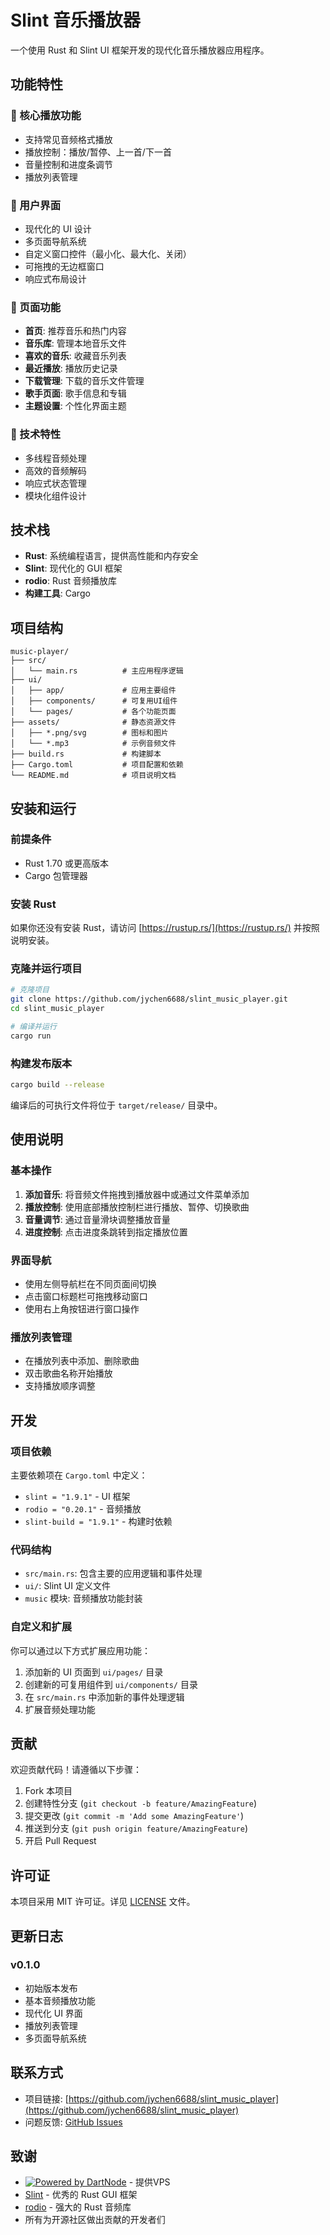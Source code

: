 # Slint 音乐播放器

一个使用 Rust 和 Slint UI 框架开发的现代化音乐播放器应用程序。

## 功能特性

### 🎵 核心播放功能
- 支持常见音频格式播放
- 播放控制：播放/暂停、上一首/下一首
- 音量控制和进度条调节
- 播放列表管理

### 🎨 用户界面
- 现代化的 UI 设计
- 多页面导航系统
- 自定义窗口控件（最小化、最大化、关闭）
- 可拖拽的无边框窗口
- 响应式布局设计

### 📱 页面功能
- **首页**: 推荐音乐和热门内容
- **音乐库**: 管理本地音乐文件
- **喜欢的音乐**: 收藏音乐列表
- **最近播放**: 播放历史记录
- **下载管理**: 下载的音乐文件管理
- **歌手页面**: 歌手信息和专辑
- **主题设置**: 个性化界面主题

### 🔧 技术特性
- 多线程音频处理
- 高效的音频解码
- 响应式状态管理
- 模块化组件设计

## 技术栈

- **Rust**: 系统编程语言，提供高性能和内存安全
- **Slint**: 现代化的 GUI 框架
- **rodio**: Rust 音频播放库
- **构建工具**: Cargo

## 项目结构

```
music-player/
├── src/
│   └── main.rs          # 主应用程序逻辑
├── ui/
│   ├── app/             # 应用主要组件
│   ├── components/      # 可复用UI组件
│   └── pages/           # 各个功能页面
├── assets/              # 静态资源文件
│   ├── *.png/svg        # 图标和图片
│   └── *.mp3            # 示例音频文件
├── build.rs             # 构建脚本
├── Cargo.toml           # 项目配置和依赖
└── README.md            # 项目说明文档
```

## 安装和运行

### 前提条件

- Rust 1.70 或更高版本
- Cargo 包管理器

### 安装 Rust

如果你还没有安装 Rust，请访问 [https://rustup.rs/](https://rustup.rs/) 并按照说明安装。

### 克隆并运行项目

```bash
# 克隆项目
git clone https://github.com/jychen6688/slint_music_player.git
cd slint_music_player

# 编译并运行
cargo run
```

### 构建发布版本

```bash
cargo build --release
```

编译后的可执行文件将位于 `target/release/` 目录中。

## 使用说明

### 基本操作

1. **添加音乐**: 将音频文件拖拽到播放器中或通过文件菜单添加
2. **播放控制**: 使用底部播放控制栏进行播放、暂停、切换歌曲
3. **音量调节**: 通过音量滑块调整播放音量
4. **进度控制**: 点击进度条跳转到指定播放位置

### 界面导航

- 使用左侧导航栏在不同页面间切换
- 点击窗口标题栏可拖拽移动窗口
- 使用右上角按钮进行窗口操作

### 播放列表管理

- 在播放列表中添加、删除歌曲
- 双击歌曲名称开始播放
- 支持播放顺序调整

## 开发

### 项目依赖

主要依赖项在 `Cargo.toml` 中定义：

- `slint = "1.9.1"` - UI 框架
- `rodio = "0.20.1"` - 音频播放
- `slint-build = "1.9.1"` - 构建时依赖

### 代码结构

- `src/main.rs`: 包含主要的应用逻辑和事件处理
- `ui/`: Slint UI 定义文件
- `music` 模块: 音频播放功能封装

### 自定义和扩展

你可以通过以下方式扩展应用功能：

1. 添加新的 UI 页面到 `ui/pages/` 目录
2. 创建新的可复用组件到 `ui/components/` 目录
3. 在 `src/main.rs` 中添加新的事件处理逻辑
4. 扩展音频处理功能

## 贡献

欢迎贡献代码！请遵循以下步骤：

1. Fork 本项目
2. 创建特性分支 (`git checkout -b feature/AmazingFeature`)
3. 提交更改 (`git commit -m 'Add some AmazingFeature'`)
4. 推送到分支 (`git push origin feature/AmazingFeature`)
5. 开启 Pull Request

## 许可证

本项目采用 MIT 许可证。详见 [LICENSE](LICENSE) 文件。

## 更新日志

### v0.1.0
- 初始版本发布
- 基本音频播放功能
- 现代化 UI 界面
- 播放列表管理
- 多页面导航系统

## 联系方式

- 项目链接: [https://github.com/jychen6688/slint_music_player](https://github.com/jychen6688/slint_music_player)
- 问题反馈: [GitHub Issues](https://github.com/jychen6688/slint_music_player/issues)

## 致谢
- [![Powered by DartNode](https://dartnode.com/branding/DN-Open-Source-sm.png)](https://dartnode.com "Powered by DartNode - Free VPS for Open Source") - 提供VPS
- [Slint](https://slint-ui.com/) - 优秀的 Rust GUI 框架
- [rodio](https://github.com/RustAudio/rodio) - 强大的 Rust 音频库
- 所有为开源社区做出贡献的开发者们
